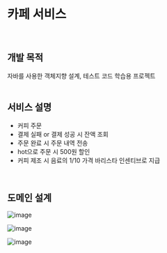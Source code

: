 # 카페 서비스
<br/>

## 개발 목적
자바를 사용한 객체지향 설계, 테스트 코드 학습용 프로젝트  
<br/>
## 서비스 설명
- 커피 주문
- 결제 실패 or 결제 성공 시 잔액 조회
- 주문 완료 시 주문 내역 전송
- hot으로 주문 시 500원 할인
- 커피 제조 시 음료의 1/10 가격 바리스타 인센티브로 지급  
<br/>

## 도메인 설계 

![image](https://github.com/nahyun0423/Cafe_Programming/assets/68987116/9e9de7e5-39ba-43bd-90ab-8574502622db)

![image](https://github.com/nahyun0423/Cafe_Programming/assets/68987116/baa9f344-ea0e-426f-9355-891dba248df8)

![image](https://github.com/nahyun0423/java-study-cafe/assets/68987116/676412ac-e4af-40f2-a344-fa87c1cd3267)
